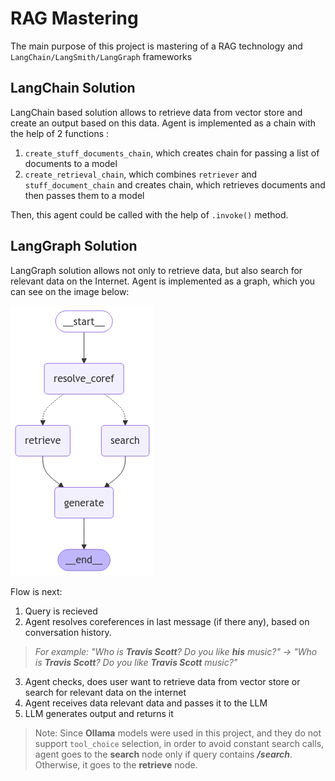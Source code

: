 # RAG Mastering 

The main purpose of this project is mastering of a RAG technology and `LangChain/LangSmith/LangGraph` frameworks

## LangChain Solution

LangChain based solution allows to retrieve data from vector store and create an output based on this data. Agent is implemented as a chain with the help of 2 functions :
1. `create_stuff_documents_chain`, which creates chain for passing a list of documents to a model
2. `create_retrieval_chain`, which combines `retriever` and `stuff_document_chain` and creates chain, which retrieves documents and then passes them to a model

Then, this agent could be called with the help of `.invoke()` method.


## LangGraph Solution

LangGraph solution allows not only to retrieve data, but also search for relevant data on the Internet. Agent is implemented as a graph, which you can see on the image below:

![LangGraph graph](graph.jpg)

Flow is next:
1. Query is recieved
2. Agent resolves coreferences in last message (if there any), based on conversation history. 
> _For example: "Who is __Travis Scott__? Do you like __his__ music?" -> "Who is __Travis Scott__? Do you like __Travis Scott__ music?"_
3. Agent checks, does user want to retrieve data from vector store or search for relevant data on the internet
4. Agent receives data relevant data and passes it to the LLM
5. LLM generates output and returns it

>Note: Since __Ollama__ models were used in this project, and they do not support `tool_choice` selection, in order to avoid constant search calls, agent goes to the __search__ node only if query contains __*/search*__. Otherwise, it goes to the __retrieve__ node.